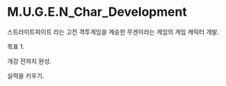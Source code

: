 # M.U.G.E.N_Char_Development

스트라이트파이트 라는 고전 격투게임을 계승한 무겐이라는 게임의 게임 캐릭터 개발.

목표 1. 

개강 전까지 완성.

실력을 키우기.

